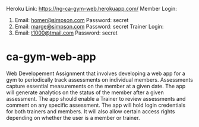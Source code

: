 Heroku Link: https://ng-ca-gym-web.herokuapp.com/
Member Login:
  1. Email: homer@simpson.com Password: secret
  2. Email: marge@simpson.com Password: secret
Trainer Login:
  1. Email: t1000@tmail.com Password: secret
# ca-gym-web-app
Web Developement Assignment that involves developing a web app for a gym to periodically track assessments on individual members. Assessments capture essential measurements on the member at a given date. The app will generate analytics on the status of the member after a given assessment. The app should enable a Trainer to review assessments and comment on any specific assessment. The app will hold login credentials for both trainers and members. It will also allow certain access rights depending on whether the user is a member or trainer.
